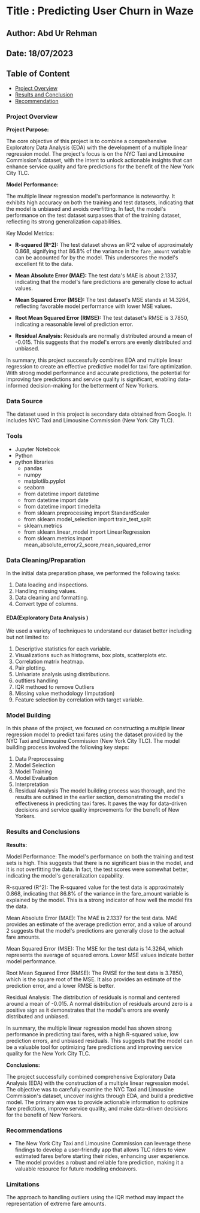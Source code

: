 
# Title : Predicting User Churn in Waze

## Author: Abd Ur Rehman

## Date: 18/07/2023

## Table of Content

- [Project Overview](#project-overview)
- [Results and Conclusion](#results-and-conclusions)
- [Recommendation](#recommendations)

### Project Overview

**Project Purpose:**

The core objective of this project is to combine a comprehensive Exploratory Data Analysis (EDA) with the development of a multiple linear regression model. The project's focus is on the NYC Taxi and Limousine Commission's dataset, with the intent to unlock actionable insights that can enhance service quality and fare predictions for the benefit of the New York City TLC.

**Model Performance:**

The multiple linear regression model's performance is noteworthy. It exhibits high accuracy on both the training and test datasets, indicating that the model is unbiased and avoids overfitting. In fact, the model's performance on the test dataset surpasses that of the training dataset, reflecting its strong generalization capabilities.

Key Model Metrics:

- **R-squared (R^2):** The test dataset shows an R^2 value of approximately 0.868, signifying that 86.8% of the variance in the `fare_amount` variable can be accounted for by the model. This underscores the model's excellent fit to the data.

- **Mean Absolute Error (MAE):** The test data's MAE is about 2.1337, indicating that the model's fare predictions are generally close to actual values.

- **Mean Squared Error (MSE):** The test dataset's MSE stands at 14.3264, reflecting favorable model performance with lower MSE values.

- **Root Mean Squared Error (RMSE):** The test dataset's RMSE is 3.7850, indicating a reasonable level of prediction error.

- **Residual Analysis:** Residuals are normally distributed around a mean of -0.015. This suggests that the model's errors are evenly distributed and unbiased.

In summary, this project successfully combines EDA and multiple linear regression to create an effective predictive model for taxi fare optimization. With strong model performance and accurate predictions, the potential for improving fare predictions and service quality is significant, enabling data-informed decision-making for the betterment of New Yorkers.

### Data Source

The dataset used in this project is secondary data obtained from Google. It includes NYC Taxi and Limousine Commission (New York City TLC).

### Tools

- Jupyter Notebook
- Python
- python libraries
  - pandas
  - numpy
  - matplotlib.pyplot
  - seaborn
  - from datetime import datetime
  - from datetime import date
  - from datetime import timedelta
  - from sklearn.preprocessing import StandardScaler
  - from sklearn.model_selection import train_test_split
  - sklearn.metrics
  - from sklearn.linear_model import LinearRegression
  - from sklearn.metrics import mean_absolute_error,r2_score,mean_squared_error

### Data Cleaning/Preparation

In the initial data preparation phase, we performed the following tasks:

1. Data loading and inspections.
2. Handling missing values.
3. Data cleaning and formatting.
4. Convert type of columns.

#### EDA(Exploratory Data Analysis )

We used a variety of techniques to understand our dataset better including but not limited to:

1. Descriptive statistics for each variable.
2. Visualizations such as histograms, box plots, scatterplots etc.
3. Correlation matrix heatmap.
4. Pair plotting.
5. Univariate analysis using distributions.
6. outltiers handling
7. IQR methoed to remove Outliers
8. Missing value methodology (Imputation)
9. Feature selection by correlation with target variable.

### Model Building

In this phase of the project, we focused on constructing a multiple linear regression model to predict taxi fares using the dataset provided by the NYC Taxi and Limousine Commission (New York City TLC). The model building process involved the following key steps:

1. Data Preprocessing
2. Model Selection
3. Model Training
4. Model Evaluation
5. Interpretation
6. Residual Analysis
The model building process was thorough, and the results are outlined in the earlier section, demonstrating the model's effectiveness in predicting taxi fares. It paves the way for data-driven decisions and service quality improvements for the benefit of New Yorkers.

### Results and Conclusions

**Results:**

Model Performance: The model's performance on both the training and test sets is high. This suggests that there is no significant bias in the model, and it is not overfitting the data. In fact, the test scores were somewhat better, indicating the model's generalization capability.

R-squared (R^2): The R-squared value for the test data is approximately 0.868, indicating that 86.8% of the variance in the fare_amount variable is explained by the model. This is a strong indicator of how well the model fits the data.

Mean Absolute Error (MAE): The MAE is 2.1337 for the test data. MAE provides an estimate of the average prediction error, and a value of around 2 suggests that the model's predictions are generally close to the actual fare amounts.

Mean Squared Error (MSE): The MSE for the test data is 14.3264, which represents the average of squared errors. Lower MSE values indicate better model performance.

Root Mean Squared Error (RMSE): The RMSE for the test data is 3.7850, which is the square root of the MSE. It also provides an estimate of the prediction error, and a lower RMSE is better.

Residual Analysis: The distribution of residuals is normal and centered around a mean of -0.015. A normal distribution of residuals around zero is a positive sign as it demonstrates that the model's errors are evenly distributed and unbiased.

In summary, the multiple linear regression model has shown strong performance in predicting taxi fares, with a high R-squared value, low prediction errors, and unbiased residuals. This suggests that the model can be a valuable tool for optimizing fare predictions and improving service quality for the New York City TLC.

**Conclusions:**

The project successfully combined comprehensive Exploratory Data Analysis (EDA) with the construction of a multiple linear regression model. The objective was to carefully examine the NYC Taxi and Limousine Commission's dataset, uncover insights through EDA, and build a predictive model. The primary aim was to provide actionable information to optimize fare predictions, improve service quality, and make data-driven decisions for the benefit of New Yorkers.

### Recommendations

- The New York City Taxi and Limousine Commission can leverage these findings to develop a user-friendly app that allows TLC riders to view estimated fares before starting their rides, enhancing user experience.
- The model provides a robust and reliable fare prediction, making it a valuable resource for future modeling endeavors.

### Limitations

The approach to handling outliers using the IQR method may impact the representation of extreme fare amounts.